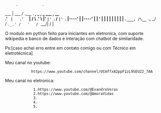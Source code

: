          .           .                                        
   ___   |     ___  _/_   .___    __.  , _ , _     ___  , __  
 .'   `  |   .'   `  |    /   \ .'   \ |' `|' `.  /   ` |'  `.
 |----'  |   |----'  |    |   ' |    | |   |   | |    | |    |
 `.___, /\__ `.___,  \__/ /      `._.' /   '   / `.__/| /    |
                                                              
                                                                         
 O modulo em python feito para iniciantes em eletronica,
 com suporte wikipedia e banco de dados e interação com chatbot de similaridade.
             
 Ps:[caso achei erro entre em contato comigo ou com Técnico em eletrotécnica] 
                  
  
 Meu canal no youtube:
                    
                https://www.youtube.com/channel/UCmffxA2ppF1zL9SEU22_7AA 

 Meu canal no eletronica:
 
                 1.https://www.youtube.com/@EvandroVeras
                 2.https://www.youtube.com/@AmoraVidas
                 3.
                 4.
                 5.
